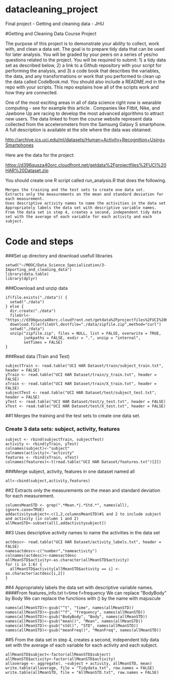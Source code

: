 # datacleaning_project
Final project - Getting and cleaning data - JHU

#Getting and Cleaning Data Course Project

The purpose of this project is to demonstrate your ability to collect, work with, and clean a data set. The goal is to prepare tidy data that can be used for later analysis. You will be graded by your peers on a series of yes/no questions related to the project. You will be required to submit: 1) a tidy data set as described below, 2) a link to a Github repository with your script for performing the analysis, and 3) a code book that describes the variables, the data, and any transformations or work that you performed to clean up the data called CodeBook.md. You should also include a README.md in the repo with your scripts. This repo explains how all of the scripts work and how they are connected.

One of the most exciting areas in all of data science right now is wearable computing - see for example this article . Companies like Fitbit, Nike, and Jawbone Up are racing to develop the most advanced algorithms to attract new users. The data linked to from the course website represent data collected from the accelerometers from the Samsung Galaxy S smartphone. A full description is available at the site where the data was obtained:

http://archive.ics.uci.edu/ml/datasets/Human+Activity+Recognition+Using+Smartphones

Here are the data for the project:

https://d396qusza40orc.cloudfront.net/getdata%2Fprojectfiles%2FUCI%20HAR%20Dataset.zip

You should create one R script called run_analysis.R that does the following.

    Merges the training and the test sets to create one data set.
    Extracts only the measurements on the mean and standard deviation for each measurement.
    Uses descriptive activity names to name the activities in the data set
    Appropriately labels the data set with descriptive variable names.
    From the data set in step 4, creates a second, independent tidy data set with the average of each variable for each activity and each subject.

# Code and steps
###Set up directory and download usefull libraries
```{r}
setwd("~/MOOC/Data_Science_Specialization/3- Importing_and_cleaning_data")
library(data.table)
library(dplyr)
```

###Download and unzip data
```{r}
if(file.exists("./data")) {
  setwd("./data")
} else {
  dir.create("./data")
  fileUrl<-"https://d396qusza40orc.cloudfront.net/getdata%2Fprojectfiles%2FUCI%20HAR%20Dataset.zip"
  download.file(fileUrl,destfile="./data/zipfile.zip",method="curl")
  setwd("./data")
  unzip("zipfile.zip", files = NULL, list = FALSE, overwrite = TRUE,
        junkpaths = FALSE, exdir = ".", unzip = "internal",
        setTimes = FALSE)
}
```

###Read data (Train and Test)
```{r}
subjectTrain <- read.table("UCI HAR Dataset/train/subject_train.txt", header = FALSE)
yTrain <- read.table("UCI HAR Dataset/train/y_train.txt", header = FALSE)
xTrain <- read.table("UCI HAR Dataset/train/X_train.txt", header = FALSE)
subjectTest <- read.table("UCI HAR Dataset/test/subject_test.txt", header = FALSE)
yTest <- read.table("UCI HAR Dataset/test/y_test.txt", header = FALSE)
xTest <- read.table("UCI HAR Dataset/test/X_test.txt", header = FALSE)
```

##1 Merges the training and the test sets to create one data set.
### Create 3 data sets: subject, activity, features
```{r}
subject <- rbind(subjectTrain, subjectTest)
activity <- rbind(yTrain, yTest)
colnames(subject)<-"subject"
colnames(activity)<-"activity"
features <- rbind(xTrain, xTest)
colnames(features)<-t(read.table("UCI HAR Dataset/features.txt")[2])
```

###Merge subject, activity, features in one dataset named all
```{r}
all<-cbind(subject,activity,features)
```

##2 Extracts only the measurements on the mean and standard deviation for each measurement.
```{r}
columnsMeanSTD <- grep(".*Mean.*|.*Std.*", names(all), ignore.case=TRUE)
addactivitysubject<-c(1,2,columnsMeanSTD)#1 and 2 to include subject and activity (in column 1 and 2)
allMeanSTD<-subset(all[,addactivitysubject])
```

##3 Uses descriptive activity names to name the activities in the data set
```{r}
actdesc<- read.table("UCI HAR Dataset/activity_labels.txt", header = FALSE)
namesactdesc<-c("number","nameactivity")
colnames(actdesc)<-namesactdesc
allMeanSTD$activity<-as.character(allMeanSTD$activity)
for (i in 1:6) {
  allMeanSTD$activity[allMeanSTD$activity == i] <- as.character(actdesc[i,2])  
}
```

##4 Appropriately labels the data set with descriptive variable names.
####From features_info.txt
t=time
f=frequency
We can replace "BodyBody" by Body
We can replace the functions with () by the name with majuscule
```{r}
names(allMeanSTD)<-gsub("^t", "time", names(allMeanSTD))
names(allMeanSTD)<-gsub("^f", "frequency", names(allMeanSTD))
names(allMeanSTD)<-gsub("BodyBody", "Body", names(allMeanSTD))
names(allMeanSTD)<-gsub("mean()", "Mean", names(allMeanSTD))
names(allMeanSTD)<-gsub("std()", "STD", names(allMeanSTD))
names(allMeanSTD)<-gsub("meanFreq()", "MeanFreq", names(allMeanSTD))
```

##5 From the data set in step 4, creates a second, independent tidy data set with the average of each variable for each activity and each subject.
```{r}
allMeanSTD$subject<-factor(allMeanSTD$subject)
allMeanSTD$activity<-factor(allMeanSTD$activity)
allaverage <- aggregate(. ~subject + activity, allMeanSTD, mean)
write.table(allaverage, file = "Tidydata.txt", row.names = FALSE)
write.table(allMeanSTD, file = "AllMeanSTD.txt", row.names = FALSE)
```
